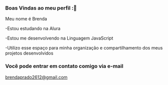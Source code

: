 ### Boas Vindas ao meu perfil :💙

Meu nome é Brenda

-Estou estudando na Alura

-Estou me desenvolvendo na Linguagem JavaScript

-Utilizo esse espaço para minha organização e compartilhamento dos meus projetos desenvolvidos

### Você pode entrar em contato comigo via e-mail

brendaprado2612@gmail.com
